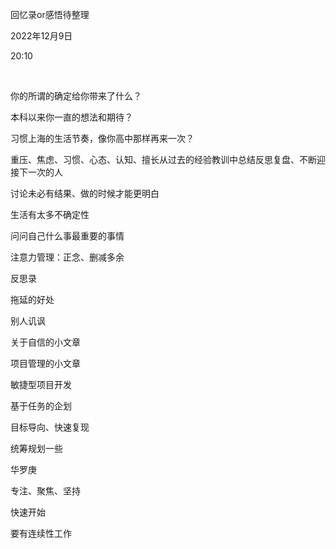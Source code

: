 回忆录or感悟待整理

2022年12月9日

20:10

 

你的所谓的确定给你带来了什么？

本科以来你一直的想法和期待？

习惯上海的生活节奏，像你高中那样再来一次？

重压、焦虑、习惯、心态、认知、擅长从过去的经验教训中总结反思复盘、不断迎接下一次的人

讨论未必有结果、做的时候才能更明白

生活有太多不确定性

问问自己什么事最重要的事情

注意力管理：正念、删减多余

反思录

拖延的好处

别人讥讽

关于自信的小文章

项目管理的小文章

敏捷型项目开发

基于任务的企划

目标导向、快速复现

统筹规划一些

华罗庚

专注、聚焦、坚持

快速开始

要有连续性工作
